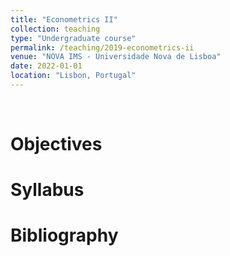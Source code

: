 ```yaml
---
title: "Econometrics II"
collection: teaching
type: "Undergraduate course"
permalink: /teaching/2019-econometrics-ii
venue: "NOVA IMS - Universidade Nova de Lisboa"
date: 2022-01-01
location: "Lisbon, Portugal"
---
```

<br>

Objectives
======

Syllabus
======


Bibliography
======
